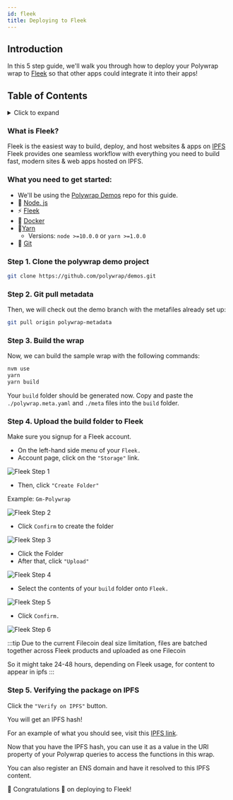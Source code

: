 ```yaml
---
id: fleek
title: Deploying to Fleek
---
```


## **Introduction**

In this 5 step guide, we'll walk you through how to deploy your Polywrap wrap to [Fleek](https://fleek.co/) so that other apps could integrate it into their apps!

## **Table of Contents**
<details>
    <summary>Click to expand</summary>

  * [Introduction](#introduction)
  * [What you need to get started](#what-you-need-to-get-started)
  * [Step 1. Clone the polywrap demo project](#step-1-clone-the-polywrap-demo-project)
  * [Step 2. Pull the polywrap metadata](#step-2-git-pull-metadata)
  * [Step 3. Build the wrap ](#step-3-build-the-wrap)
  * [Step 4. Upload the build folder to Fleek](#step-4-upload-the-build-folder-to-fleek)
  * [Step 5. Verifying the package on IPFS ](#step-5-verifying-the-package-on-ipfs)

</details>

### What is Fleek?
Fleek is the easiest way to build, deploy, and host websites & apps on [IPFS](https://ipfs.io/)
 Fleek provides one seamless workflow with everything you need to build fast, modern sites & web apps hosted on IPFS.


### What you need to get started:
* We'll be using the [Polywrap Demos](https://github.com/polywrap/demos) repo for this guide. 
* 💚 [Node. js](https://nodejs.org/en/) 
* ⚡ [Fleek](https://fleek.co/)
* 🐳 [Docker](https://www.docker.com/)
* 🧶[Yarn](https://classic.yarnpkg.com/en/)
    * Versions:  `node >=10.0.0` or `yarn >=1.0.0`
* 🔸 [Git](https://git-scm.com/downloads)


### Step 1. Clone the polywrap demo project  

```bash
git clone https://github.com/polywrap/demos.git
```

### Step 2. Git pull metadata
Then, we will check out the demo branch with the metafiles already set up:

```bash
git pull origin polywrap-metadata
```

### Step 3. Build the wrap
Now, we can build the sample wrap with the following commands:

```bash
nvm use
yarn
yarn build
```

Your `build` folder should be generated now. Copy and paste the `./polywrap.meta.yaml` and `./meta` files into the `build` folder.

### Step 4.  **Upload the build folder to Fleek**

Make sure you signup for a Fleek account. 

* On the left-hand side menu of your `Fleek.` 
* Account page, click on the `"Storage"` link.

![Fleek Step 1](../../../../static/img/docs/tutorials/build-and-deploy-wasm-wraps/deployment/fleek/fleek-step-1.png)

* Then, click `"Create Folder"`

Example: `Gm-Polywrap`

![Fleek Step 2](../../../../static/img/docs/tutorials/build-and-deploy-wasm-wraps/deployment/fleek/fleek-step-2.png)

* Click `Confirm` to create the folder 

![Fleek Step 3](../../../../static/img/docs/tutorials/build-and-deploy-wasm-wraps/deployment/fleek/fleek-step-3.png)

* Click the Folder 
* After that, click `"Upload"` 

![Fleek Step 4](../../../../static/img/docs/tutorials/build-and-deploy-wasm-wraps/deployment/fleek/fleek-step-4.png)


* Select the contents of your `build` folder onto `Fleek.`

![Fleek Step 5](../../../../static/img/docs/tutorials/build-and-deploy-wasm-wraps/deployment/fleek/fleek-step-5.png)

* Click `Confirm.`

![Fleek Step 6](../../../../static/img/docs/tutorials/build-and-deploy-wasm-wraps/deployment/fleek/fleek-step-6.png)

:::tip
Due to the current Filecoin deal size limitation, files are batched together across Fleek products and uploaded as one Filecoin

So it might take 24-48 hours, depending on Fleek usage, for content to appear in ipfs
:::


### Step 5.  **Verifying the package on IPFS**

Click the   `"Verify on IPFS"`   button. 

You will get an IPFS hash! 

For an example of what you should see, visit this [IPFS link](https://ipfs.fleek.co/ipfs/QmQLsx7sxkLrXwh8dPmF2MTWJmgB5C2FmWYth11i7oL3vN).


Now that you have the IPFS hash, you can use it as a value in the URI property of your Polywrap queries to access the functions in this wrap. 

You can also register an ENS domain and have it resolved to this IPFS content.

 🎉 Congratulations 🎉 on deploying to Fleek!  